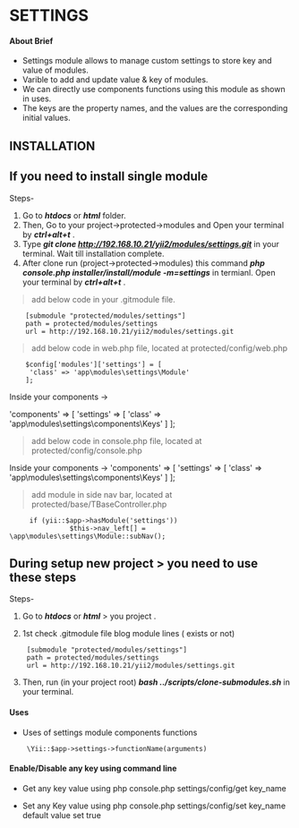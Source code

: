 # SETTINGS

#### About Brief
* Settings module allows to manage custom settings to store key and value of modules.
* Varible to add and update value & key of modules.
* We can directly use components functions using this module as shown in uses.
* The keys are the property names, and the values are the corresponding initial values.

## INSTALLATION 

## If you need to install single module 

Steps-
1. Go to ***htdocs*** or ***html*** folder.
2. Then, Go to your project->protected->modules and Open your terminal by ***ctrl+alt+t*** . 
3. Type ***git clone  http://192.168.10.21/yii2/modules/settings.git*** in your terminal. Wait till installation complete.
4. After clone run (project->protected->modules) this command ***php console.php installer/install/module -m=settings*** in termianl. Open your terminal by ***ctrl+alt+t*** .

> add below code in your .gitmodule file.

        [submodule "protected/modules/settings"]
        path = protected/modules/settings
        url = http://192.168.10.21/yii2/modules/settings.git

> add below code in web.php file, located at protected/config/web.php

        $config['modules']['settings'] = [
         'class' => 'app\modules\settings\Module'
        ];
  
  Inside your components ->

 'components' => [
 'settings' => [
            'class' => 'app\modules\settings\components\Keys'
        ]
        ];
        
> add below code in console.php file, located at protected/config/console.php
 
 Inside your components ->
 'components' => [
 'settings' => [
            'class' => 'app\modules\settings\components\Keys'
        ]
        ];
 
> add module in side nav bar, located at protected/base/TBaseController.php

         if (yii::$app->hasModule('settings'))
                   $this->nav_left[] = \app\modules\settings\Module::subNav();

## During setup new project > you need to use these steps

Steps- 
1. Go to ***htdocs*** or ***html*** > you project .
2. 1st check  .gitmodule file blog module lines ( exists or not)

        [submodule "protected/modules/settings"]
        path = protected/modules/settings
        url = http://192.168.10.21/yii2/modules/settings.git

3. Then, run (in your project root)  ***bash ../scripts/clone-submodules.sh*** in your terminal.

#### Uses
* Uses of settings module components functions

       \Yii::$app->settings->functionName(arguments)

#### Enable/Disable any key using command line

* Get any key value using php console.php settings/config/get key_name

* Set any Key value using php console.php settings/config/set key_name
  default value set true




